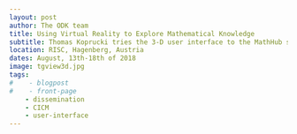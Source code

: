 ```yaml
---
layout: post
author: The ODK team
title: Using Virtual Reality to Explore Mathematical Knowledge
subtitle: Thomas Koprucki tries the 3-D user interface to the MathHub system
location: RISC, Hagenberg, Austria
dates: August, 13th-18th of 2018
image: tgview3d.jpg
tags:
#    - blogpost
#    - front-page
    - dissemination
    - CICM
    - user-interface
---
```


